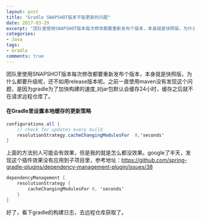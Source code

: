 ```yaml
---
layout: post
title: "Gradle SNAPSHOT版本不能更新的问题"
date: 2017-03-29
excerpt: "团队里使用SNAPSHOT版本每次修改都要重新发布个版本，本身就是快照版，为什么都要升级呢，还不如用release版本呢。之前一直使用maven没有发现这个问题，是因为gradle为了加快构建的速度,对jar包默认会缓存24小时，缓存之后就不在请求远程仓库了。"
categories: 
- Java
tags: 
- Gradle
comments: true
---
```


团队里使用SNAPSHOT版本每次修改都要重新发布个版本，本身就是快照版，为什么都要升级呢，还不如用release版本呢。之前一直使用maven没有发现这个问题，是因为gradle为了加快构建的速度,对jar包默认会缓存24小时，缓存之后就不在请求远程仓库了。  

#### 在Gradle里设置本地缓存的更新策略

```java
configurations.all {  
	// check for updates every build   
	resolutionStrategy.cacheChangingModulesFor  0,'seconds'  
}
```

上面的方法别人可能会有效果，但是我的就是怎么都没效果。google了半天，发现这个插件效果没有应用到子项目里，参考地址：https://github.com/spring-gradle-plugins/dependency-management-plugin/issues/38

```java
dependencyManagement {
    resolutionStrategy {
        cacheChangingModulesFor 0, 'seconds'
    }
}
```
好了，看下gradle的构建日志，去远程仓库获取了。